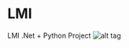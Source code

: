 # LMI
LMI .Net + Python Project
![alt tag](https://pp.vk.me/c629308/v629308852/2777c/SRjfUetSWOk.jpg)
